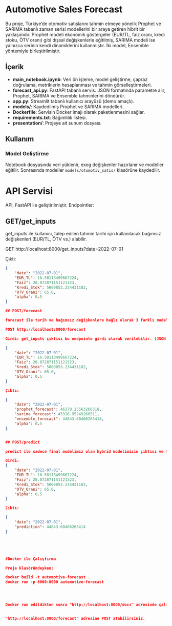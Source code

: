 # Automotive Sales Forecast  

Bu proje, Türkiye’de otomotiv satışlarını tahmin etmeye yönelik Prophet ve SARIMA tabanlı zaman serisi modellerini bir araya getiren hibrit bir yaklaşımdır. Prophet modeli ekonomik göstergeler (EUR/TL, faiz oranı, kredi stoku, ÖTV oranı) gibi dışsal değişkenlerle eğitilmiş, SARIMA modeli ise yalnızca serinin kendi dinamiklerini kullanmıştır. İki model, Ensemble yöntemiyle birleştirilmiştir.  

## İçerik  
- **main_notebook.ipynb**: Veri ön işleme, model geliştirme, çapraz doğrulama, metriklerin hesaplanması ve tahmin görselleştirmeleri.  
- **forecast_api.py**: FastAPI tabanlı servis. JSON formatında parametre alır, Prophet, SARIMA ve Ensemble tahminlerini döndürür.  
- **app.py**: Streamlit tabanlı kullanıcı arayüzü (demo amaçlı).  
- **models/**: Kaydedilmiş Prophet ve SARIMA modelleri.  
- **Dockerfile**: Servisin Docker imajı olarak paketlenmesini sağlar.  
- **requirements.txt**: Bağımlılık listesi.  
- **presentation/**: Projeye ait sunum dosyası.  

## Kullanım  

### Model Geliştirme  
Notebook dosyasında veri yüklenir, exog değişkenler hazırlanır ve modeller eğitilir. Sonrasında modeller `models/otomotiv_satis/` klasörüne kaydedilir.  

# API Servisi  
API, FastAPI ile geliştirilmiştir. Endpointler:  


## GET/get_inputs

get_inputs ile kullanıcı, talep edilen tahmin tarihi için kullanılacak bağımsız değişkenleri (EUR/TL, ÖTV vs.) alabilir.

GET http://localhost:8000/get_inputs?date=2022-07-01

Çıktı:



```json
{
    "date": "2022-07-01",
    "EUR_TL": 16.58113499667224,
    "Faiz": 28.072871151121323,
    "Kredi_Stok": 5060853.234431182,
    "OTV_Orani": 65.0,
    "alpha": 0.5
}

## POST/forecast

forecast ile tarih ve bağımsız değişkenlere bağlı olarak 3 farklı model için tahmin çıktısı alınır. Ensemble Çıktısı, 2 modelin Hybrid çalışmasının çıktısını verir. Parametre ayarlaması yapılabilir.

POST http://localhost:8000/forecast

Girdi: get_inputs çıktısı bu endpointe girdi olarak verilebilir. (JSON Formatında)

{
    "date": "2022-07-01",
    "EUR_TL": 16.58113499667224,
    "Faiz": 28.072871151121323,
    "Kredi_Stok": 5060853.234431182,
    "OTV_Orani": 65.0,
    "alpha": 0.5
}

Çıktı:

{
    "date": "2022-07-01",
    "prophet_forecast": 46370.25563266318,
    "sarima_forecast": 43316.95249260511,
    "ensemble_forecast": 44843.60406263414,
    "alpha": 0.5
}


## POST/predict

predict ile sadece final modelimiz olan hybrid modelimizin çıktısı ve tarih çıktı olarak verilir.

Girdi:
{
    "date": "2022-07-01",
    "EUR_TL": 16.58113499667224,
    "Faiz": 28.072871151121323,
    "Kredi_Stok": 5060853.234431182,
    "OTV_Orani": 65.0,
    "alpha": 0.5
}

Çıktı:

{
    "date": "2022-07-01",
    "prediction": 44843.60406263414
}





#Docker ile Çalıştırma

Proje klasöründeyken:

docker build -t automotive-forecast .
docker run -p 8000:8000 automotive-forecast




Docker run edildikten sonra "http://localhost:8000/docs" adresinde çalışır.


"http://localhost:8000/forecast" adresine POST atabilirsiniz.